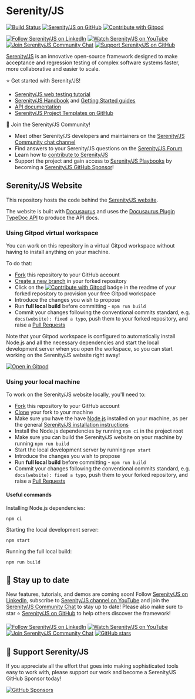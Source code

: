 # Serenity/JS

[![Build Status](https://github.com/serenity-js/serenity-js.org/workflows/build/badge.svg)](https://github.com/serenity-js/serenity-js.org/actions)
[![Serenity/JS on GitHub](https://img.shields.io/badge/github-serenity--js-yellow?logo=github)](https://github.com/serenity-js/)
[![Contribute with Gitpod](https://img.shields.io/badge/Contribute%20with-Gitpod-908a85?logo=gitpod)](https://gitpod.io/from-referrer/)

[![Follow Serenity/JS on LinkedIn](https://img.shields.io/badge/Follow-Serenity%2FJS%20-0077B5?logo=linkedin)](https://www.linkedin.com/company/serenity-js)
[![Watch Serenity/JS on YouTube](https://img.shields.io/badge/Watch-@serenity--js-E62117?logo=youtube)](https://www.youtube.com/@serenity-js)
[![Join Serenity/JS Community Chat](https://img.shields.io/badge/Chat-Serenity%2FJS%20Community-FBD30B?logo=matrix)](https://matrix.to/#/#serenity-js:gitter.im)
[![Support Serenity/JS on GitHub](https://img.shields.io/badge/Support-@serenity--js-703EC8?logo=github)](https://github.com/sponsors/serenity-js)

[Serenity/JS](https://serenity-js.org) is an innovative open-source framework designed to make acceptance and regression testing
of complex software systems faster, more collaborative and easier to scale.

⭐️ Get started with Serenity/JS!
- [Serenity/JS web testing tutorial](https://serenity-js.org/handbook/web-testing/your-first-web-scenario)
- [Serenity/JS Handbook](https://serenity-js.org/handbook) and [Getting Started guides](https://serenity-js.org/handbook/getting-started/)
- [API documentation](https://serenity-js.org/api/core)
- [Serenity/JS Project Templates on GitHub](https://serenity-js.org/handbook/getting-started/project-templates/)

👋 Join the Serenity/JS Community!
- Meet other Serenity/JS developers and maintainers on the [Serenity/JS Community chat channel](https://matrix.to/#/#serenity-js:gitter.im)
- Find answers to your Serenity/JS questions on the [Serenity/JS Forum](https://github.com/orgs/serenity-js/discussions/categories/how-to)
- Learn how to [contribute to Serenity/JS](https://serenity-js.org/contributing)
- Support the project and gain access to [Serenity/JS Playbooks](https://github.com/serenity-js/playbooks) by becoming a [Serenity/JS GitHub Sponsor](https://github.com/sponsors/serenity-js)!

## Serenity/JS Website

This repository hosts the code behind the [Serenity/JS website](https://serenity-js.org).

The website is built with [Docusaurus](https://docusaurus.io/) and uses
the [Docusaurus Plugin TypeDoc API](https://github.com/milesj/docusaurus-plugin-typedoc-api/) to produce the API docs.

### Using Gitpod virtual workspace

You can work on this repository in a virtual Gitpod workspace without having to install anything on your machine.

To do that:
- [Fork](https://help.github.com/en/github/getting-started-with-github/fork-a-repo) this repository to your GitHub account
- [Create a new branch](https://docs.github.com/en/pull-requests/collaborating-with-pull-requests/proposing-changes-to-your-work-with-pull-requests/creating-and-deleting-branches-within-your-repository) in your forked repository
- Click on the [![Contribute with Gitpod](https://img.shields.io/badge/Contribute%20with-Gitpod-908a85?logo=gitpod)](https://gitpod.io/#https://github.com/serenity-js/serenity-js) badge in the readme of your forked repository to provision your free Gitpod workspace
- Introduce the changes you wish to propose
- Run **full local build** before committing - `npm run build`
- Commit your changes following the conventional commits standard, e.g. `docs(website): fixed a typo`, push them to your forked repository, 
  and raise a [Pull Requests](https://help.github.com/en/github/collaborating-with-issues-and-pull-requests/about-pull-requests)

Note that your Gitpod workspace is configured to automatically install Node.js and all the necessary dependencies and start the local development server
when you open the workspace, so you can start working on the Serenity/JS website right away!

[![Open in Gitpod](https://gitpod.io/button/open-in-gitpod.svg)](https://gitpod.io/from-referrer/)

### Using your local machine

To work on the Serenity/JS website locally, you'll need to:
- [Fork](https://help.github.com/en/github/getting-started-with-github/fork-a-repo) this repository to your GitHub account
- [Clone](https://help.github.com/en/github/creating-cloning-and-archiving-repositories/cloning-a-repository) your fork to your machine
- Make sure you have the have [Node.js](https://nodejs.org/) installed on your machine, as per the general [Serenity/JS installation instructions](https://serenity-js.org/handbook/getting-started/installation/#installing-nodejs)
- Install the Node.js dependencies by running `npm ci` in the project root
- Make sure you can build the Serenity/JS website on your machine by running `npm run build`
- Start the local development server by running `npm start`
- Introduce the changes you wish to propose
- Run **full local build** before committing - `npm run build`
- Commit your changes following the conventional commits standard, e.g. `docs(website): fixed a typo`, push them to your forked repository,
  and raise a [Pull Requests](https://help.github.com/en/github/collaborating-with-issues-and-pull-requests/about-pull-requests)


#### Useful commands

Installing Node.js dependencies:

```
npm ci
```

Starting the local development server:

```
npm start
```

Running the full local build:

```
npm run build
```

## 📣 Stay up to date

New features, tutorials, and demos are coming soon!
Follow [Serenity/JS on LinkedIn](https://www.linkedin.com/company/serenity-js),
subscribe to [Serenity/JS channel on YouTube](https://www.youtube.com/@serenity-js) and join the [Serenity/JS Community Chat](https://matrix.to/#/#serenity-js:gitter.im) to stay up to date!
Please also make sure to star ⭐️ [Serenity/JS on GitHub](https://github.com/serenity-js/serenity-js) to help others discover the framework!

[![Follow Serenity/JS on LinkedIn](https://img.shields.io/badge/Follow-Serenity%2FJS%20-0077B5?logo=linkedin)](https://www.linkedin.com/company/serenity-js)
[![Watch Serenity/JS on YouTube](https://img.shields.io/badge/Watch-@serenity--js-E62117?logo=youtube)](https://www.youtube.com/@serenity-js)
[![Join Serenity/JS Community Chat](https://img.shields.io/badge/Chat-Serenity%2FJS%20Community-FBD30B?logo=matrix)](https://matrix.to/#/#serenity-js:gitter.im)
[![GitHub stars](https://img.shields.io/github/stars/serenity-js/serenity-js?label=Serenity%2FJS&logo=github&style=badge)](https://github.com/serenity-js/serenity-js)

## 💛 Support Serenity/JS

If you appreciate all the effort that goes into making sophisticated tools easy to work with, please support our work and become a Serenity/JS GitHub Sponsor today!

[![GitHub Sponsors](https://img.shields.io/badge/Support%20@serenity%2FJS-703EC8?style=for-the-badge&logo=github&logoColor=white)](https://github.com/sponsors/serenity-js)
